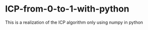 # ICP-from-0-to-1-with-python

This is a realization of the ICP algorithm only using numpy in python
